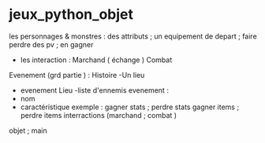 # jeux_python_objet

les personnages & monstres : 
des attributs ; un equipement de depart ; faire perdre des pv ; en gagner 

- les interaction : 
Marchand ( échange ) 
Combat 


Evenement (grd partie ) :
Histoire
-Un lieu
- evenement 
Lieu
-liste d'ennemis 
evenement :
- nom
- caractéristique 
 exemple :
gagner stats ; perdre stats 
gagner items ; perdre items
interractions (marchand ; combat )


objet ; main